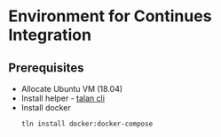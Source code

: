 # Environment for Continues Integration

## Prerequisites
* Allocate Ubuntu VM (18.04)
* Install helper - [talan cli](https://github.com/project-talan/tln-cli)
* Install docker
  ```
  tln install docker:docker-compose
  ```
